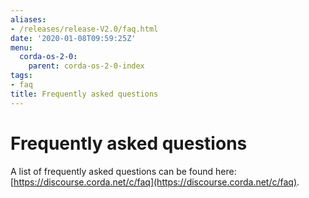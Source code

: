 ```yaml
---
aliases:
- /releases/release-V2.0/faq.html
date: '2020-01-08T09:59:25Z'
menu:
  corda-os-2-0:
    parent: corda-os-2-0-index
tags:
- faq
title: Frequently asked questions
---
```



# Frequently asked questions

A list of frequently asked questions can be found here: [https://discourse.corda.net/c/faq](https://discourse.corda.net/c/faq).


